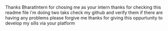 Thanks BharatIntern for chosing me as your intern thanks for checking this readme file 
i'm doiing two taks check my github and verify them
if there are having any problems please forgive me 
thanks for giving this oppurtunity to develop my sills via your platform
